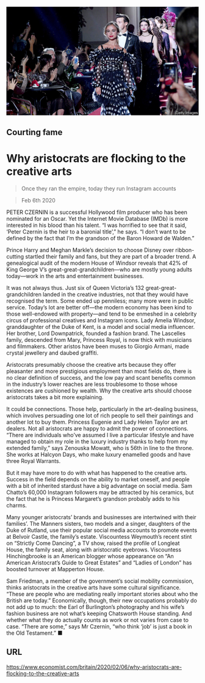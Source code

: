 ![](./images/20200208_BRP502.jpg)

## Courting fame

# Why aristocrats are flocking to the creative arts

> Once they ran the empire, today they run Instagram accounts

> Feb 6th 2020

PETER CZERNIN is a successful Hollywood film producer who has been nominated for an Oscar. Yet the Internet Movie Database (IMDb) is more interested in his blood than his talent. “I was horrified to see that it said, ‘Peter Czernin is the heir to a baronial title’,” he says. “I don’t want to be defined by the fact that I’m the grandson of the Baron Howard de Walden.”

Prince Harry and Meghan Markle’s decision to choose Disney over ribbon-cutting startled their family and fans, but they are part of a broader trend. A genealogical audit of the modern House of Windsor reveals that 42% of King George V’s great-great-grandchildren—who are mostly young adults today—work in the arts and entertainment businesses.

It was not always thus. Just six of Queen Victoria’s 132 great-great-grandchildren landed in the creative industries, not that they would have recognised the term. Some ended up penniless; many more were in public service. Today’s lot are better off—the modern economy has been kind to those well-endowed with property—and tend to be enmeshed in a celebrity circus of professional creatives and Instagram icons. Lady Amelia Windsor, granddaughter of the Duke of Kent, is a model and social media influencer. Her brother, Lord Downpatrick, founded a fashion brand. The Lascelles family, descended from Mary, Princess Royal, is now thick with musicians and filmmakers. Other aristos have been muses to Giorgio Armani, made crystal jewellery and daubed graffiti.

Aristocrats presumably choose the creative arts because they offer pleasanter and more prestigious employment than most fields do, there is no clear definition of success, and the low pay and scant benefits common in the industry’s lower reaches are less troublesome to those whose existences are cushioned by wealth. Why the creative arts should choose aristocrats takes a bit more explaining.

It could be connections. Those help, particularly in the art-dealing business, which involves persuading one lot of rich people to sell their paintings and another lot to buy them. Princess Eugenie and Lady Helen Taylor are art dealers. Not all aristocrats are happy to admit the power of connections. “There are individuals who’ve assumed I live a particular lifestyle and have managed to obtain my role in the luxury industry thanks to help from my extended family,” says Zenouska Mowatt, who is 56th in line to the throne. She works at Halcyon Days, who make luxury enamelled goods and have three Royal Warrants.

But it may have more to do with what has happened to the creative arts. Success in the field depends on the ability to market oneself, and people with a bit of inherited stardust have a big advantage on social media. Sam Chatto’s 60,000 Instagram followers may be attracted by his ceramics, but the fact that he is Princess Margaret’s grandson probably adds to his charms.

Many younger aristocrats’ brands and businesses are intertwined with their families’. The Manners sisters, two models and a singer, daughters of the Duke of Rutland, use their popular social media accounts to promote events at Belvoir Castle, the family’s estate. Viscountess Weymouth’s recent stint on “Strictly Come Dancing”, a TV show, raised the profile of Longleat House, the family seat, along with aristocratic eyebrows. Viscountess Hinchingbrooke is an American blogger whose appearance on “An American Aristocrat’s Guide to Great Estates” and “Ladies of London” has boosted turnover at Mapperton House.

Sam Friedman, a member of the government’s social mobility commission, thinks aristocrats in the creative arts have some cultural significance. “These are people who are mediating really important stories about who the British are today.” Economically, though, their new occupations probably do not add up to much: the Earl of Burlington’s photography and his wife’s fashion business are not what’s keeping Chatsworth House standing. And whether what they do actually counts as work or not varies from case to case. “There are some,” says Mr Czernin, “who think ‘job’ is just a book in the Old Testament.” ■

## URL

https://www.economist.com/britain/2020/02/06/why-aristocrats-are-flocking-to-the-creative-arts
